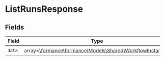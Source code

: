 # ListRunsResponse


## Fields

| Field                                                                                               | Type                                                                                                | Required                                                                                            | Description                                                                                         |
| --------------------------------------------------------------------------------------------------- | --------------------------------------------------------------------------------------------------- | --------------------------------------------------------------------------------------------------- | --------------------------------------------------------------------------------------------------- |
| `data`                                                                                              | array<[\formance\formance\Models\Shared\WorkflowInstance](../../Models/Shared/WorkflowInstance.md)> | :heavy_check_mark:                                                                                  | N/A                                                                                                 |